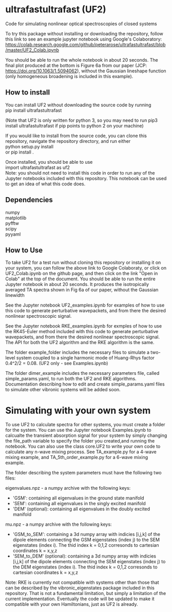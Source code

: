# ultrafastultrafast (UF2)
Code for simulating nonlinear optical spectroscopies of closed systems

To try this package without installing or downloading the repository,
follow this link to see an example jupyter notebook using Google's
Colaboratory:  
https://colab.research.google.com/github/peterarose/ultrafastultrafast/blob/master/UF2_Colab.ipynb

You should be able to run the whole notebook in about 20 seconds.  The final
plot produced at the bottom is Figure 6a from our paper (JCP:
https://doi.org/10.1063/1.5094062), without the Gaussian lineshape function
(only homogeneous broadening is included in this example).

## How to install
You can install UF2 without downloading the source code by running  
pip install ultrafastultrafast  

(Note that UF2 is only written for python 3, so you may need to run
pip3 install ultrafastultrafast if pip points to python 2 on your machine)  

If you would like to install from the source code, you can clone this
repository, navigate the repository directory, and run either  
python setup.py install  
or
pip install .

Once installed, you should be able to use  
import ultrafastultrafast as uf2  
Note: you should not need to install this code in order to run any of the
Jupyter notebooks included with this repository. This notebook can be used to
get an idea of what this code does.

## Dependencies
numpy  
matplotlib  
pyfftw  
scipy  
pyyaml

## How to Use
To take UF2 for a test run without cloning this repository or installing
it on your system, you can follow the above link to Google Colaboraty, or
click on UF2_Colab.ipynb on the github page, and then click on the link
"Open in Colab" at the top of the document.  You should be able to run
the entire Jupyter notebook in about 20 seconds.  It produces the
isotropically averaged TA spectra shown in Fig 6a of our paper, without
the Gaussian linewidth

See the Jupyter notebook UF2_examples.ipynb for examples of how to use
this code to generate perturbative wavepackets, and from there
the desired nonlinear spectroscopic signal.

See the Jupyter notebook RKE_examples.ipynb for exmples of how to use
the RK45-Euler method included with this code to generate
perturbative wavepackets, and from there the desired nonlinear
spectroscopic signal.  The API for both the UF2 algorithm and the
RKE algorithm is the same.

The folder example_folder includes the necessary files to simulate
a two-level system coupled to a single harmonic mode of Huang-Rhys
factor 0.4^2/2 = 0.08. (UF2 only - see Examples.ipynb)

The folder dimer_example includes the necessary parameters file,
called simple_params.yaml, to run both the UF2 and RKE algorithms.
Documentation describing how to edit and create simple_params.yaml
files to simulate other vibronic systems will be added soon.

# Simulating with your own system

To use UF2 to calculate spectra for other systems, you must create a
folder for the system.  You can use the Jupyter notebook Examples.ipynb
to calcualte the transient absorption signal for your system by simply
changing the file_path variable to specify the folder you created,and running
the notebook.  You can also use the class core.UF2 to write your own code to
calculate any n-wave mixing process.  See TA_example.py for a 4-wave mixing
example, and TA_5th_order_example.py for a 6-wave mixing example.

The folder describing the system parameters must have the following two files:

eigenvalues.npz - a numpy archive with the following keys:  
- 'GSM': containing all eigenvalues in the ground state manifold  
- 'SEM': containing all eigenvalues in the singly excited manifold  
- 'DEM' (optional): containing all eigenvalues in the doubly excited manifold  

mu.npz - a numpy archive with the following keys:  
- 'GSM_to_SEM': containing a 3d numpy array with indicies [i,j,k] of the dipole elements
connecting the GSM eigenstates (index j) to the SEM eigenstates (index i). The thid index
k = 0,1,2 corresonds to cartesian coordinates k = x,y,z
- 'SEM_to_DEM' (optional): containing a 3d numpy array with indicies [i,j,k] of the dipole elements
connecting the SEM eigenstates (index j) to the DEM eigenstates (index i). The thid index
k = 0,1,2 corresonds to cartesian coordinates k = x,y,z

Note: RKE is currently not compatible with systems other than those that can
be described by the vibronic_eigenstates package included in this
repository. That is not a fundamental limitation, but simply a limitation of
the current implementation.  Eventually the code will be updated to make it
compatible with your own Hamiltonians, just as UF2 is already.

